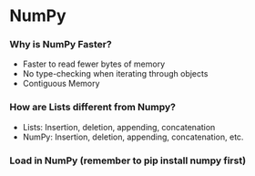 # NumPy

### Why is NumPy Faster? 

- Faster to read fewer bytes of memory
- No type-checking when iterating through objects
- Contiguous Memory

### How are Lists different from Numpy?

- Lists: Insertion, deletion, appending, concatenation
- NumPy: Insertion, deletion, appending, concatenation, etc.

### Load in NumPy (remember to pip install numpy first)


